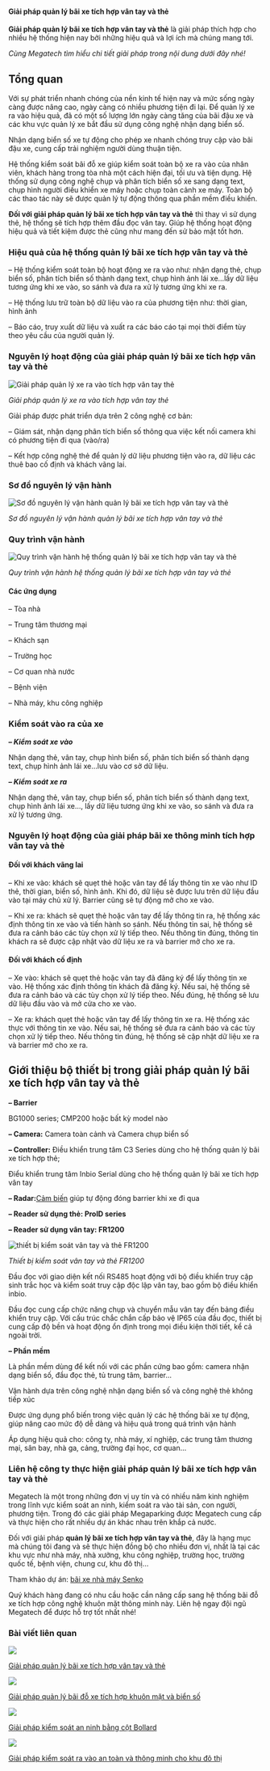 #### Giải pháp quản lý bãi xe tích hợp vân tay và thẻ

**Giải pháp quản lý bãi xe tích hợp vân tay và thẻ** là giải pháp thích hợp cho nhiều hệ thống hiện nay bởi những hiệu quả và lợi ích mà chúng mang tới.

*Cùng Megatech tìm hiểu chi tiết giải pháp trong nội dung dưới đây nhé!*

## Tổng quan

Với sự phát triển nhanh chóng của nền kinh tế hiện nay và mức sống ngày càng được nâng cao, ngày càng có nhiều phương tiện đi lại. Để quản lý xe ra vào hiệu quả, đã có một số lượng lớn ngày càng tăng của bãi đậu xe và các khu vực quản lý xe bắt đầu sử dụng công nghệ nhận dạng biển số.

Nhận dạng biển số xe tự động cho phép xe nhanh chóng truy cập vào bãi đậu xe, cung cấp trải nghiệm người dùng thuận tiện.

Hệ thống kiểm soát bãi đỗ xe giúp kiểm soát toàn bộ xe ra vào của nhân viên, khách hàng trong tòa nhà một cách hiện đại, tối ưu và tiện dụng. Hệ thống sử dụng công nghệ chụp và phân tích biển số xe sang dạng text, chụp hình người điều khiển xe máy hoặc chụp toàn cảnh xe máy. Toàn bộ các thao tác này sẽ được quản lý tự động thông qua phần mềm điều khiển.

**Đối với giải pháp quản lý bãi xe tích hợp vân tay và thẻ** thì thay vì sử dụng thẻ, hệ thống sẽ tích hợp thêm đầu đọc vân tay. Giúp hệ thống hoạt động hiệu quả và tiết kiệm được thẻ cũng như mang đến sử bảo mật tốt hơn.

### Hiệu quả của hệ thống quản lý bãi xe tích hợp vân tay và thẻ

– Hệ thống kiểm soát toàn bộ hoạt động xe ra vào như: nhận dạng thẻ, chụp biển số, phân tích biển số thành dạng text, chụp hình ảnh lái xe…lấy dữ liệu tương ứng khi xe vào, so sánh và đưa ra xử lý tương ứng khi xe ra.

– Hệ thống lưu trữ toàn bộ dữ liệu vào ra của phương tiện như: thời gian, hình ảnh

– Báo cáo, truy xuất dữ liệu và xuất ra các báo cáo tại mọi thời điểm tùy theo yêu cầu của người quản lý.

### Nguyên lý hoạt động của giải pháp quản lý bãi xe tích hợp vân tay và thẻ

![Giải pháp quản lý xe ra vào tích hợp vân tay thẻ](https://megaparking.vn/wp-content/uploads/2023/03/parking-van-tay-the.jpg)

*Giải pháp quản lý xe ra vào tích hợp vân tay thẻ*

Giải pháp được phát triển dựa trên 2 công nghệ cơ bản:

– Giám sát, nhận dạng phân tích biển số thông qua việc kết nối camera khi có phương tiện đi qua (vào/ra)

– Kết hợp công nghệ thẻ để quản lý dữ liệu phương tiện vào ra, dữ liệu các thuê bao cố định và khách vãng lai.

### Sơ đồ nguyên lý vận hành

![Sơ đồ nguyên lý vận hành quản lý bãi xe tích hợp vân tay và thẻ](https://megaparking.vn/wp-content/uploads/2023/03/parking-van-tay-the-1.jpg)

*Sơ đồ nguyên lý vận hành quản lý bãi xe tích hợp vân tay và thẻ*

### Quy trình vận hành

![Quy trình vận hành hệ thống quản lý bãi xe tích hợp vân tay và thẻ](https://megaparking.vn/wp-content/uploads/2023/03/parking-van-tay-the-2.jpg)

*Quy trình vận hành hệ thống quản lý bãi xe tích hợp vân tay và thẻ*

#### Các ứng dụng

– Tòa nhà

– Trung tâm thương mại

– Khách sạn

– Trường học

– Cơ quan nhà nước

– Bệnh viện

– Nhà máy, khu công nghiệp

### Kiểm soát vào ra của xe

***– Kiểm soát xe vào***

Nhận dạng thẻ, vân tay, chụp hình biển số, phân tích biển số thành dạng text, chụp hình ảnh lái xe…lưu vào cơ sở dữ liệu.

***– Kiểm soát xe ra***

Nhận dạng thẻ, vân tay, chụp biển số, phân tích biển số thành dạng text, chụp hình ảnh lái xe…, lấy dữ liệu tương ứng khi xe vào, so sánh và đưa ra xử lý tương ứng.

### Nguyên lý hoạt động của giải pháp bãi xe thông minh tích hợp vân tay và thẻ

#### Đối với khách vãng lai

– Khi xe vào: khách sẽ quẹt thẻ hoặc vân tay để lấy thông tin xe vào như ID thẻ, thời gian, biển số, hình ảnh. Khi đó, dữ liệu sẽ được lưu trên dữ liệu đầu vào tại máy chủ xử lý. Barrier cũng sẽ tự động mở cho xe vào.

– Khi xe ra: khách sẽ quẹt thẻ hoặc vân tay để lấy thông tin ra, hệ thống xác định thông tin xe vào và tiến hành so sánh. Nếu thông tin sai, hệ thống sẽ đưa ra cảnh báo các tùy chọn xử lý tiếp theo. Nếu thông tin đúng, thông tin khách ra sẽ được cập nhật vào dữ liệu xe ra và barrier mở cho xe ra.

#### Đối với khách cố định

– Xe vào: khách sẽ quẹt thẻ hoặc vân tay đã đăng ký để lấy thông tin xe vào. Hệ thống xác định thông tin khách đã đăng ký. Nếu sai, hệ thống sẽ đưa ra cảnh báo và các tùy chọn xử lý tiếp theo. Nếu đúng, hệ thống sẽ lưu dữ liệu đầu vào và mở cửa cho xe vào.

– Xe ra: khách quẹt thẻ hoặc vân tay để lấy thông tin xe ra. Hệ thống xác thực với thông tin xe vào. Nếu sai, hệ thống sẽ đưa ra cảnh báo và các tùy chọn xử lý tiếp theo. Nếu thông tin đúng, hệ thống sẽ cập nhật dữ liệu xe ra và barrier mở cho xe ra.

## Giới thiệu bộ thiết bị trong giải pháp quản lý bãi xe tích hợp vân tay và thẻ

**– Barrier**

BG1000 series; CMP200 hoặc bất kỳ model nào

**– Camera:** Camera toàn cảnh và Camera chụp biển số

**– Controller:** Điều khiển trung tâm C3 Series dùng cho hệ thống quản lý bãi xe tích hợp thẻ;

Điểu khiển trung tâm Inbio Serial dùng cho hệ thống quản lý bãi xe tích hợp vân tay

**– Radar:**[Cảm biến](https://megaparking.vn/san-pham/cam-bien-radar-an-toan-vr10-zkteco/) giúp tự động đóng barrier khi xe đi qua

**– Reader sử dụng thẻ: ProID series**

**– Reader sử dụng vân tay: FR1200**

![thiết bị kiểm soát vân tay và thẻ FR1200](https://megaparking.vn/wp-content/uploads/2023/03/fr1200.jpg)

*Thiết bị kiểm soát vân tay và thẻ FR1200*

Đầu đọc với giao diện kết nối RS485 hoạt động với bộ điều khiển truy cập sinh trắc học và kiểm soát truy cập độc lập vân tay, bao gồm bộ điều khiển inbio.

Đầu đọc cung cấp chức năng chụp và chuyển mẫu vân tay đến bảng điều khiển truy cập. Với cấu trúc chắc chắn cấp bảo vệ IP65 của đầu đọc, thiết bị cung cấp độ bền và hoạt động ổn định trong mọi điều kiện thời tiết, kể cả ngoài trời.

**– Phần mềm**

Là phần mềm dùng để kết nối với các phần cứng bao gồm: camera nhận dạng biển số, đầu đọc thẻ, tủ trung tâm, barrier…

Vận hành dựa trên công nghệ nhận dạng biển số và công nghệ thẻ không tiếp xúc

Được ứng dụng phổ biến trong việc quản lý các hệ thống bãi xe tự động, giúp nâng cao mức độ dễ dàng và hiệu quả trong quá trình vận hành

Áp dụng hiệu quả cho: công ty, nhà máy, xí nghiệp, các trung tâm thương mại, sân bay, nhà ga, cảng, trường đại học, cơ quan…

### Liên hệ công ty thực hiện giải pháp quản lý bãi xe tích hợp vân tay và thẻ

Megatech là một trong những đơn vị uy tín và có nhiều năm kinh nghiệm trong lĩnh vực kiểm soát an ninh, kiểm soát ra vào tài sản, con người, phương tiện. Trong đó các giải pháp Megaparking được Megatech cung cấp và thực hiện cho rất nhiều dự án khác nhau trên khắp cả nước.

Đối với giải pháp **quản lý bãi xe tích hợp vân tay và thẻ**, đây là hạng mục mà chúng tôi đang và sẽ thực hiện đồng bộ cho nhiều đơn vị, nhất là tại các khu vực như nhà máy, nhà xưởng, khu công nghiệp, trường học, trường quốc tế, bệnh viện, chung cư, khu đô thị…

Tham khảo dự án: [bãi xe nhà máy Senko](https://megaparking.vn/du-an/he-thong-kiem-soat-xe-ra-vao-nha-may-senko/)

Quý khách hàng đang có nhu cầu hoặc cần nâng cấp sang hệ thống bãi đỗ xe tích hợp công nghệ khuôn mặt thông minh này. Liên hệ ngay đội ngũ Megatech để được hỗ trợ tốt nhất nhé!

### Bài viết liên quan

[![](https://megaparking.vn/wp-content/uploads/2023/03/parking-van-tay-the-600x400.jpg)](https://megaparking.vn/giai-phap/giai-phap-quan-ly-bai-xe-tich-hop-van-tay-va-the/)

[Giải pháp quản lý bãi xe tích hợp vân tay và thẻ](https://megaparking.vn/giai-phap/giai-phap-quan-ly-bai-xe-tich-hop-van-tay-va-the/)

[![](https://megaparking.vn/wp-content/uploads/2023/03/parking-khuon-mat-600x400.jpg)](https://megaparking.vn/giai-phap/giai-phap-quan-ly-bai-do-xe-tich-hop-khuon-mat-va-bien-so/)

[Giải pháp quản lý bãi đỗ xe tích hợp khuôn mặt và biển số](https://megaparking.vn/giai-phap/giai-phap-quan-ly-bai-do-xe-tich-hop-khuon-mat-va-bien-so/)

[![](https://megaparking.vn/wp-content/uploads/2022/12/bollard-1-600x400.jpg)](https://megaparking.vn/giai-phap/giai-phap-kiem-soat-an-ninh-bang-cot-bollard/)

[Giải pháp kiểm soát an ninh bằng cột Bollard](https://megaparking.vn/giai-phap/giai-phap-kiem-soat-an-ninh-bang-cot-bollard/)

[![](https://megaparking.vn/wp-content/uploads/2020/10/gp-khu-do-thi-600x400.jpg)](https://megaparking.vn/giai-phap/giai-phap-kiem-soat-ra-vao-an-toan-va-thong-minh-cho-khu-do-thi/)

[Giải pháp kiểm soát ra vào an toàn và thông minh cho khu đô thị](https://megaparking.vn/giai-phap/giai-phap-kiem-soat-ra-vao-an-toan-va-thong-minh-cho-khu-do-thi/)